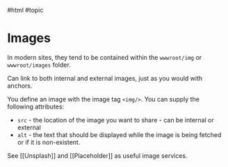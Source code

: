 #html #topic 

# Images
In modern sites, they tend to be contained within the `wwwroot/img` or `wwwroot/images` folder.

Can link to both internal and external images, just as you would with anchors.

You define an image with the image tag `<img/>`. You can supply the following attributes:
- `src` - the location of the image you want to share - can be internal or external
- `alt` - the text that should be displayed while the image is being fetched or if it is non-existent.

See [[Unsplash]] and [[Placeholder]] as useful image services.